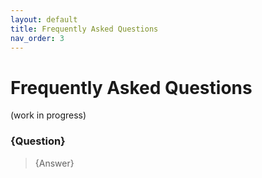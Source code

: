 ```yaml
---
layout: default
title: Frequently Asked Questions
nav_order: 3
---
```


# Frequently Asked Questions

(work in progress)

### {Question}
> {Answer}
